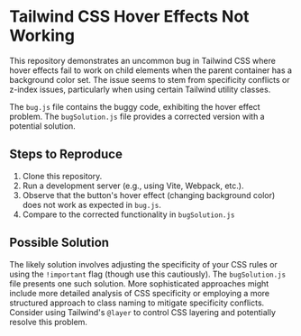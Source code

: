 # Tailwind CSS Hover Effects Not Working

This repository demonstrates an uncommon bug in Tailwind CSS where hover effects fail to work on child elements when the parent container has a background color set.  The issue seems to stem from specificity conflicts or z-index issues, particularly when using certain Tailwind utility classes.

The `bug.js` file contains the buggy code, exhibiting the hover effect problem. The `bugSolution.js` file provides a corrected version with a potential solution.

## Steps to Reproduce

1. Clone this repository.
2. Run a development server (e.g., using Vite, Webpack, etc.).
3. Observe that the button's hover effect (changing background color) does not work as expected in `bug.js`.
4. Compare to the corrected functionality in `bugSolution.js`

## Possible Solution

The likely solution involves adjusting the specificity of your CSS rules or using the `!important` flag (though use this cautiously).  The `bugSolution.js` file presents one such solution.  More sophisticated approaches might include more detailed analysis of CSS specificity or employing a more structured approach to class naming to mitigate specificity conflicts.  Consider using Tailwind's `@layer` to control CSS layering and potentially resolve this problem.